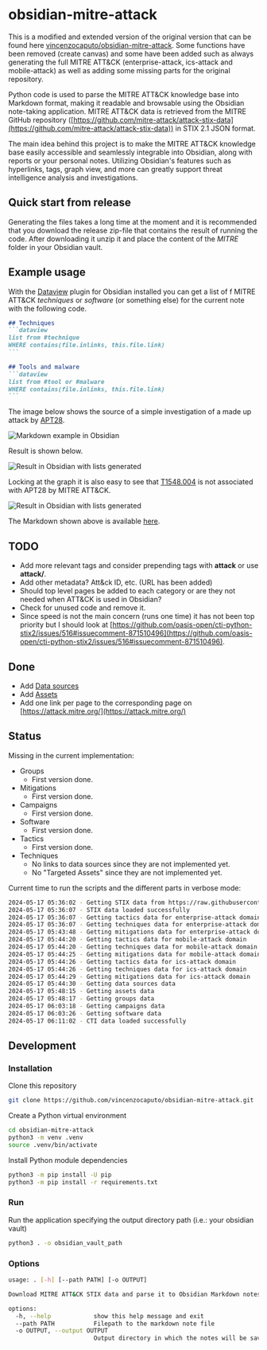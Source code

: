 # obsidian-mitre-attack

This is a modified and extended version of the original version that can be found here [vincenzocaputo/obsidian-mitre-attack](https://github.com/vincenzocaputo/obsidian-mitre-attack). Some functions have been removed (create canvas) and some have been added such as always generating the full MITRE ATT&CK (enterprise-attack, ics-attack and mobile-attack) as well as adding some missing parts for the original repository.

Python code is used to parse the MITRE ATT&CK knowledge base into Markdown format, making it readable and browsable using the Obsidian note-taking application.
MITRE ATT&CK data is retrieved from the MITRE GitHub repository ([https://github.com/mitre-attack/attack-stix-data](https://github.com/mitre-attack/attack-stix-data)) in STIX 2.1 JSON format.

The main idea behind this project is to make the MITRE ATT&CK knowledge base easily accessible and seamlessly integrable into Obsidian, along with reports or your personal notes. Utilizing Obsidian's features such as hyperlinks, tags, graph view, and more can greatly support threat intelligence analysis and investigations.

## Quick start from release

Generating the files takes a long time at the moment and it is recommended that you download the release zip-file that contains the result of running the code. After downloading it unzip it and place the content of the _MITRE_ folder in your Obsidian vault.

## Example usage

With the [Dataview](https://github.com/blacksmithgu/obsidian-dataview) plugin for Obsidian installed you can get a list of f MITRE ATT&CK _techniques_ or _software_ (or something else) for the current note with the following code.

~~~markdown
## Techniques
```dataview
list from #technique
WHERE contains(file.inlinks, this.file.link)
```

## Tools and malware
```dataview
list from #tool or #malware
WHERE contains(file.inlinks, this.file.link)
```
~~~

The image below shows the source of a simple investigation of a made up attack by [APT28](https://attack.mitre.org/groups/G0007/).

![Markdown example in Obsidian](https://raw.githubusercontent.com/reuteras/obsidian-mitre-attack/main/resources/text.png)

Result is shown below.

![Result in Obsidian with lists generated](https://raw.githubusercontent.com/reuteras/obsidian-mitre-attack/main/resources/text.png)

Locking at the graph it is also easy to see that [T1548.004](https://attack.mitre.org/techniques/T1548/004/) is not associated with APT28 by MITRE ATT&CK.

![Result in Obsidian with lists generated](https://raw.githubusercontent.com/reuteras/obsidian-mitre-attack/main/resources/graph.png)

The Markdown shown above is available [here](./sample.md).

## TODO

- Add more relevant tags and consider prepending tags with **attack** or use **attack/<tag>**.
- Add other metadata? Att&ck ID, etc. (URL has been added)
- Should top level pages be added to each category or are they not needed when ATT&CK is used in Obsidian?
- Check for unused code and remove it. 
- Since speed is not the main concern (runs one time) it has not been top priority but I should look at [https://github.com/oasis-open/cti-python-stix2/issues/516#issuecomment-871510496](https://github.com/oasis-open/cti-python-stix2/issues/516#issuecomment-871510496).

## Done

- Add [Data sources](https://attack.mitre.org/datasources/)
- Add [Assets](https://attack.mitre.org/assets/)
- Add one link per page to the corresponding page on [https://attack.mitre.org/](https://attack.mitre.org/)


## Status

Missing in the current implementation:

- Groups
  - First version done.
- Mitigations
  - First version done.
- Campaigns
  - First version done.
- Software
  - First version done.
- Tactics
  - First version done.
- Techniques
  - No links to data sources since they are not implemented yet.
  - No "Targeted Assets" since they are not implemented yet.

Current time to run the scripts and the different parts in verbose mode:

```bash
2024-05-17 05:36:02 - Getting STIX data from https://raw.githubusercontent.com/mitre-attack/attack-stix-data/master for version 15.1
2024-05-17 05:36:07 - STIX data loaded successfully
2024-05-17 05:36:07 - Getting tactics data for enterprise-attack domain
2024-05-17 05:36:07 - Getting techniques data for enterprise-attack domain
2024-05-17 05:43:48 - Getting mitigations data for enterprise-attack domain
2024-05-17 05:44:20 - Getting tactics data for mobile-attack domain
2024-05-17 05:44:20 - Getting techniques data for mobile-attack domain
2024-05-17 05:44:25 - Getting mitigations data for mobile-attack domain
2024-05-17 05:44:26 - Getting tactics data for ics-attack domain
2024-05-17 05:44:26 - Getting techniques data for ics-attack domain
2024-05-17 05:44:29 - Getting mitigations data for ics-attack domain
2024-05-17 05:44:30 - Getting data sources data
2024-05-17 05:48:15 - Getting assets data
2024-05-17 05:48:17 - Getting groups data
2024-05-17 06:03:18 - Getting campaigns data
2024-05-17 06:03:26 - Getting software data
2024-05-17 06:11:02 - CTI data loaded successfully
```

## Development

### Installation

Clone this repository

```bash
git clone https://github.com/vincenzocaputo/obsidian-mitre-attack.git
```
Create a Python virtual environment

```bash
cd obsidian-mitre-attack
python3 -m venv .venv
source .venv/bin/activate
```

Install Python module dependencies
```bash
python3 -m pip install -U pip
python3 -m pip install -r requirements.txt
```

### Run

Run the application specifying the output directory path (i.e.: your obsidian vault)

```bash
python3 . -o obsidian_vault_path
```

### Options

```bash
usage: . [-h] [--path PATH] [-o OUTPUT]

Download MITRE ATT&CK STIX data and parse it to Obsidian Markdown notes

options:
  -h, --help            show this help message and exit
  --path PATH           Filepath to the markdown note file
  -o OUTPUT, --output OUTPUT
                        Output directory in which the notes will be saved. It should be placed inside a Obsidian vault.

```
